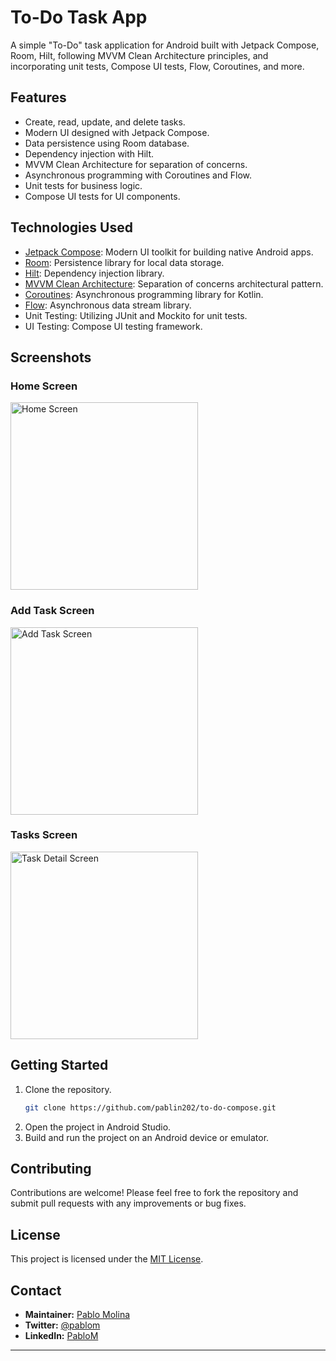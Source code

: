 # To-Do Task App

A simple "To-Do" task application for Android built with Jetpack Compose, Room, Hilt, following MVVM Clean Architecture principles, and incorporating unit tests, Compose UI tests, Flow, Coroutines, and more.

## Features

- Create, read, update, and delete tasks.
- Modern UI designed with Jetpack Compose.
- Data persistence using Room database.
- Dependency injection with Hilt.
- MVVM Clean Architecture for separation of concerns.
- Asynchronous programming with Coroutines and Flow.
- Unit tests for business logic.
- Compose UI tests for UI components.

## Technologies Used

- [Jetpack Compose](https://developer.android.com/jetpack/compose): Modern UI toolkit for building native Android apps.
- [Room](https://developer.android.com/jetpack/androidx/releases/room): Persistence library for local data storage.
- [Hilt](https://developer.android.com/training/dependency-injection/hilt-android): Dependency injection library.
- [MVVM Clean Architecture](https://developer.android.com/jetpack/guide): Separation of concerns architectural pattern.
- [Coroutines](https://developer.android.com/kotlin/coroutines): Asynchronous programming library for Kotlin.
- [Flow](https://kotlinlang.org/docs/flow.html): Asynchronous data stream library.
- Unit Testing: Utilizing JUnit and Mockito for unit tests.
- UI Testing: Compose UI testing framework.

## Screenshots


### Home Screen
<img src="https://github.com/pablin202/to-do-compose/assets/8398530/229aa5a8-1e3e-4694-9b60-f3d9faebe031" alt="Home Screen" width="300">

### Add Task Screen
<img src="https://github.com/pablin202/to-do-compose/assets/8398530/64c9d51a-eb90-4ed1-8df2-5d5c2d5af7e8" alt="Add Task Screen" width="300">

### Tasks Screen
<img src="https://github.com/pablin202/to-do-compose/assets/8398530/343eee1d-2220-4288-a9cc-98faebdfebae" alt="Task Detail Screen" width="300">


## Getting Started

1. Clone the repository.
   ```sh
   git clone https://github.com/pablin202/to-do-compose.git
   ```
2. Open the project in Android Studio.
3. Build and run the project on an Android device or emulator.

## Contributing

Contributions are welcome! Please feel free to fork the repository and submit pull requests with any improvements or bug fixes.

## License

This project is licensed under the [MIT License](link-to-license).

## Contact

- **Maintainer:** [Pablo Molina](mailto:molinapablod@gmail.com)
- **Twitter:** [@pablom](https://twitter.com/PabloMo69428719)
- **LinkedIn:** [PabloM](https://www.linkedin.com/in/pablo-molina-ab319729/)

--- 
